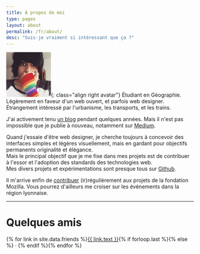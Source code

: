 ```yaml
---
title: À propos de moi
type: pages
layout: about
permalink: /fr/about/
desc: "Suis-je vraiment si intéressant que ça ?"
---
```

![Ma tête toute fière. Ou quelque chose du genre.](/images/layout/logos/pride-look-120px.png){: class="align right avatar"} Étudiant en Géographie. Légèrement en faveur d'un web ouvert, et parfois web designer. Étrangement intéressé par l'urbanisme, les transports, et les trains.

J'ai activement tenu [un blog](/fr/archive) pendant quelques années. Mais il n'est pas impossible que je publie à nouveau, notamment sur [Medium](https://medium.com/@Nildeala).

Quand j'essaie d'être web designer, je cherche toujours à concevoir des interfaces simples et légères visuellement, mais en gardant pour objectifs permanents originalité et élégance.  
Mais le principal objectif que je me fixe dans mes projets est de contribuer à l'essor et l'adoption des standards des technologies web.  
Mes divers projets et expérimentations sont presque tous sur [Github](https://github.com/Nildeala).

Il m'arrive enfin de [contribuer](https://mozillians.org/fr/u/Nildeala/) (ir)régulièrement aux projets de la fondation Mozilla. Vous pourrez d'ailleurs me croiser sur les événements dans la région lyonnaise.

<hr class="large title" id="linksweb">

# Quelques amis

{% for link in site.data.friends %}<a href="{{ link.url }}" title="{{ link.text }}">{{ link.text }}</a>{% if forloop.last %}{% else %} · {% endif %}{% endfor %}